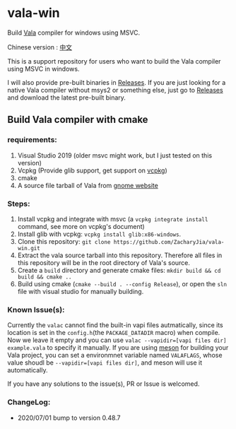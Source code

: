 # vala-win
Build [Vala](https://wiki.gnome.org/Projects/Vala) compiler for windows using MSVC.

Chinese version : [中文](https://github.com/ZacharyJia/vala-win/blob/master/README-CN.md)

This is a support repository for users who want to build the Vala compiler using MSVC in windows. 

I will also provide pre-built binaries in [Releases](https://github.com/ZacharyJia/vala-win/releases). 
If you are just looking for a native Vala compiler without msys2 or something else, just go to [Releases](https://github.com/ZacharyJia/vala-win/releases) and download the latest pre-built binary.

## Build Vala compiler with cmake
### requirements:
1. Visual Studio 2019 (older msvc might work, but I just tested on this version)
2. Vcpkg (Provide glib support, get support on [vcpkg](https://github.com/microsoft/vcpkg))
3. cmake
4. A source file tarball of Vala from [gnome website](http://ftp.acc.umu.se/pub/gnome/sources/vala/0.48/)

### Steps:
1. Install vcpkg and integrate with msvc (a `vcpkg integrate install` command, see more on vcpkg's document)
2. Install glib with vcpkg: `vcpkg install glib:x86-windows`.
3. Clone this repository: `git clone https://github.com/ZacharyJia/vala-win.git`
4. Extract the vala source tarball into this repository. Therefore all files in this repository will be in the root directory of Vala's source.
5. Create a `build` directory and generate cmake files: `mkdir build && cd build && cmake ..`
6. Build using cmake (`cmake --build . --config Release`), or open the `sln` file with visual studio for manually building.


### Known Issue(s):
Currently the `valac` cannot find the built-in vapi files autmatically, since its location is set in the `config.h`(the `PACKAGE_DATADIR` macro) when compile. Now we leave it empty and you can use `valac --vapidir=[vapi files dir] example.vala` to specify it manually. If you are using [meson](https://github.com/mesonbuild/meson) for building your Vala project, you can set a environmnet variable named `VALAFLAGS`, whose value shoudl be `--vapidir=[vapi files dir]`, and meson will use it automatically.

If you have any solutions to the issue(s), PR or Issue is welcomed.

### ChangeLog:

- 2020/07/01 bump to version 0.48.7